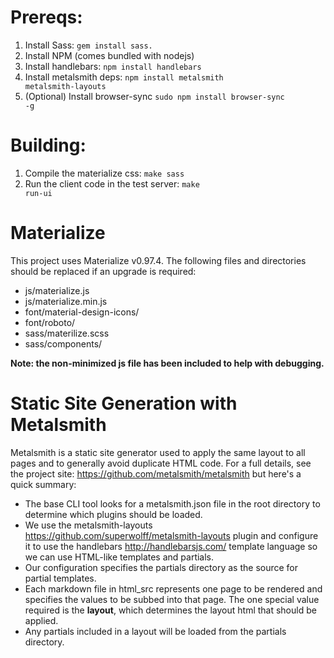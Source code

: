 Prereqs:
========
1. Install Sass: <code>gem install sass.</code>
1. Install NPM (comes bundled with nodejs)
1. Install handlebars: <code>npm install handlebars</code>
1. Install metalsmith deps: <code>npm install metalsmith metalsmith-layouts</code>
1. (Optional) Install browser-sync <code>sudo npm install browser-sync -g</code>

Building:
==========
1. Compile the materialize css: <code>make sass</code>
1. Run the client code in the test server: <code>make run-ui</code>

Materialize
===========
This project uses Materialize v0.97.4. The following files and directories should be replaced if an upgrade is required:

- js/materialize.js
- js/materialize.min.js
- font/material-design-icons/
- font/roboto/
- sass/materilize.scss
- sass/components/

**Note: the non-minimized js file has been included  to help with debugging.**

Static Site Generation with Metalsmith
==========
Metalsmith is a static site generator used to apply the same layout to all
pages and to generally avoid duplicate HTML code.  For a full details, see
the project site: https://github.com/metalsmith/metalsmith but here's a quick
summary:
- The base CLI tool looks for a metalsmith.json file in the root directory to determine which plugins should be loaded.
- We use the metalsmith-layouts https://github.com/superwolff/metalsmith-layouts plugin and configure it to use the handlebars http://handlebarsjs.com/ template language so we can use HTML-like templates and partials.
- Our configuration specifies the partials directory as the source for partial templates.
- Each markdown file in html_src represents one page to be rendered and specifies the values to be subbed into that page. The one special value required is the **layout**, which determines the layout html that should be applied.
- Any partials included in a layout will be loaded from the partials directory.
